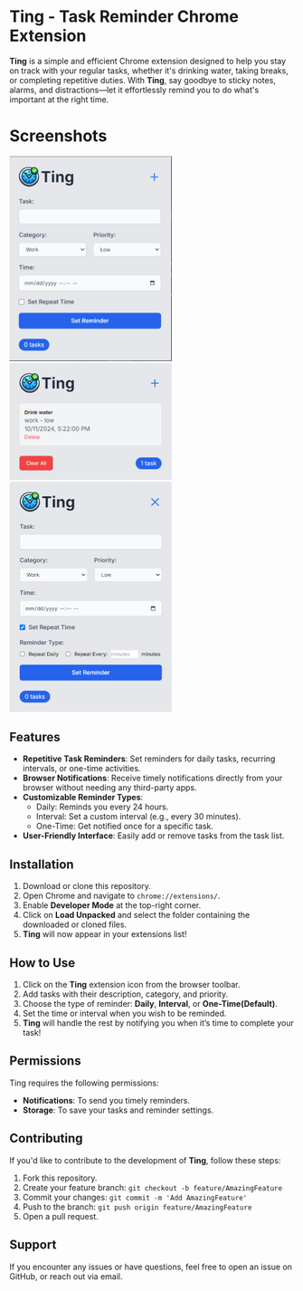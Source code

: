 # Ting - Task Reminder Chrome Extension

**Ting** is a simple and efficient Chrome extension designed to help you stay on track with your regular tasks, whether it's drinking water, taking breaks, or completing repetitive duties. With **Ting**, say goodbye to sticky notes, alarms, and distractions—let it effortlessly remind you to do what's important at the right time.

# Screenshots

<img src="/screenshots/1.png" width="287" alt="image" style="display:inline;" />
<img src="/screenshots/2.png" width="287" alt="image" style="display:inline;" />
<img src="/screenshots/3.png" width="287" alt="image" style="display:inline;" />

## Features

- **Repetitive Task Reminders**: Set reminders for daily tasks, recurring intervals, or one-time activities.
- **Browser Notifications**: Receive timely notifications directly from your browser without needing any third-party apps.
- **Customizable Reminder Types**:
  - Daily: Reminds you every 24 hours.
  - Interval: Set a custom interval (e.g., every 30 minutes).
  - One-Time: Get notified once for a specific task.
- **User-Friendly Interface**: Easily add or remove tasks from the task list.

## Installation

1. Download or clone this repository.
2. Open Chrome and navigate to `chrome://extensions/`.
3. Enable **Developer Mode** at the top-right corner.
4. Click on **Load Unpacked** and select the folder containing the downloaded or cloned files.
5. **Ting** will now appear in your extensions list!

## How to Use

1. Click on the **Ting** extension icon from the browser toolbar.
2. Add tasks with their description, category, and priority.
3. Choose the type of reminder: **Daily**, **Interval**, or **One-Time(Default)**.
4. Set the time or interval when you wish to be reminded.
5. **Ting** will handle the rest by notifying you when it’s time to complete your task!

## Permissions

Ting requires the following permissions:

- **Notifications**: To send you timely reminders.
- **Storage**: To save your tasks and reminder settings.

## Contributing

If you'd like to contribute to the development of **Ting**, follow these steps:

1. Fork this repository.
2. Create your feature branch: `git checkout -b feature/AmazingFeature`
3. Commit your changes: `git commit -m 'Add AmazingFeature'`
4. Push to the branch: `git push origin feature/AmazingFeature`
5. Open a pull request.

## Support

If you encounter any issues or have questions, feel free to open an issue on GitHub, or reach out via email.
